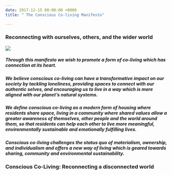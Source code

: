 ```yaml
---
date: 2017-12-15 00:00:00 +0000
title: " The Conscious Co-living Manifesto"

---
```

### Reconnecting with ourselves, others, and the wider world

<img src="/uploads/2018/07/10/Coliving Manifesto Diagram 7.jpg"><br/>

##### Through this manifesto we wish to promote a form of co-living which has connection at its heart.

##### We believe conscious co-living can have a transformative impact on our society by tackling loneliness, providing spaces to connect with our authentic selves, and encouraging us to live in a way which is more aligned with our planet’s natural systems.

##### We define conscious co-living as a modern form of housing where residents share space, living in a community where shared values allow a greater awareness of themselves, other people and the world around them, so that residents can help each other to live more meaningful, environmentally sustainable and emotionally fulfilling lives.

##### Conscious co-living challenges the status quo of materialism, ownership, and individualism and offers a new way of living which is geared towards sharing, community and environmental sustainability.

### Conscious Co-Living: Reconnecting a disconnected world